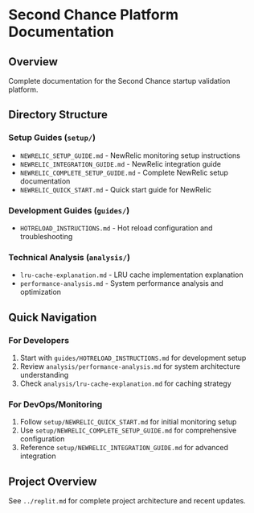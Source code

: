 # Second Chance Platform Documentation

## Overview
Complete documentation for the Second Chance startup validation platform.

## Directory Structure

### Setup Guides (`setup/`)
- `NEWRELIC_SETUP_GUIDE.md` - NewRelic monitoring setup instructions
- `NEWRELIC_INTEGRATION_GUIDE.md` - NewRelic integration guide
- `NEWRELIC_COMPLETE_SETUP_GUIDE.md` - Complete NewRelic setup documentation
- `NEWRELIC_QUICK_START.md` - Quick start guide for NewRelic

### Development Guides (`guides/`)
- `HOTRELOAD_INSTRUCTIONS.md` - Hot reload configuration and troubleshooting

### Technical Analysis (`analysis/`)
- `lru-cache-explanation.md` - LRU cache implementation explanation
- `performance-analysis.md` - System performance analysis and optimization

## Quick Navigation

### For Developers
1. Start with `guides/HOTRELOAD_INSTRUCTIONS.md` for development setup
2. Review `analysis/performance-analysis.md` for system architecture understanding
3. Check `analysis/lru-cache-explanation.md` for caching strategy

### For DevOps/Monitoring
1. Follow `setup/NEWRELIC_QUICK_START.md` for initial monitoring setup
2. Use `setup/NEWRELIC_COMPLETE_SETUP_GUIDE.md` for comprehensive configuration
3. Reference `setup/NEWRELIC_INTEGRATION_GUIDE.md` for advanced integration

## Project Overview
See `../replit.md` for complete project architecture and recent updates.